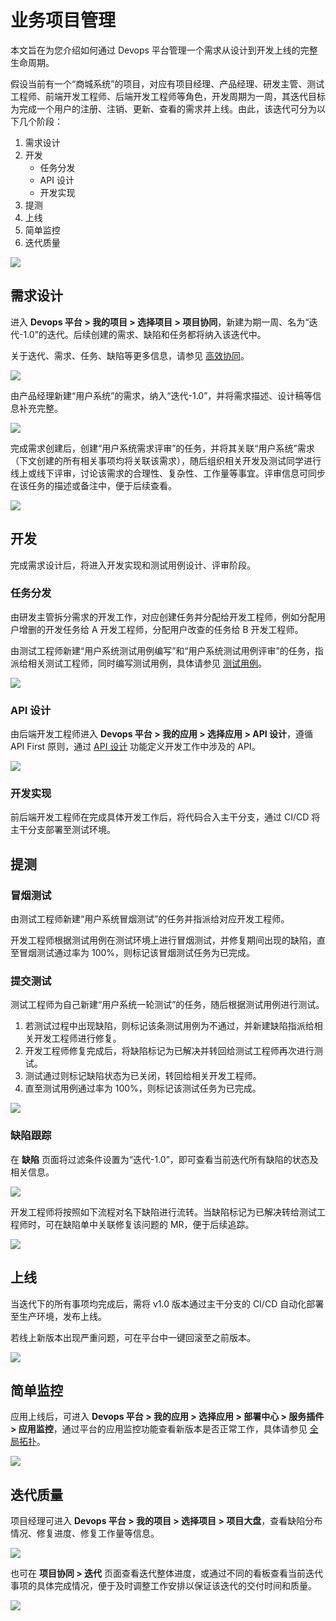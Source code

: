 # 业务项目管理
本文旨在为您介绍如何通过 Devops 平台管理一个需求从设计到开发上线的完整生命周期。

假设当前有一个“商城系统”的项目，对应有项目经理、产品经理、研发主管、测试工程师、前端开发工程师、后端开发工程师等角色，开发周期为一周，其迭代目标为完成一个用户的注册、注销、更新、查看的需求并上线。由此，该迭代可分为以下几个阶段：
1. 需求设计
2. 开发
   * 任务分发
   * API 设计
   * 开发实现
3. 提测
4. 上线
5. 简单监控
6. 迭代质量

![](https://terminus-paas.oss-cn-hangzhou.aliyuncs.com/paas-doc/2021/08/05/a235ef6c-c1b2-40ca-a500-dfb55b02c81c.png)

## 需求设计
进入 **Devops 平台 > 我的项目 > 选择项目 > 项目协同**，新建为期一周、名为“迭代-1.0”的迭代。后续创建的需求、缺陷和任务都将纳入该迭代中。

关于迭代、需求、任务、缺陷等更多信息，请参见 [高效协同](../concepts/agile-info.md)。

![](https://terminus-paas.oss-cn-hangzhou.aliyuncs.com/paas-doc/2021/08/22/4a474094-a373-490e-9eb0-67c62c694643.png)

由产品经理新建“用户系统”的需求，纳入“迭代-1.0”，并将需求描述、设计稿等信息补充完整。

![](https://terminus-paas.oss-cn-hangzhou.aliyuncs.com/paas-doc/2021/08/22/1a637e68-fcf7-46a0-a41c-25c14b082bcd.png)

完成需求创建后，创建“用户系统需求评审”的任务，并将其关联“用户系统”需求（下文创建的所有相关事项均将关联该需求），随后组织相关开发及测试同学进行线上或线下评审，讨论该需求的合理性、复杂性、工作量等事宜。评审信息可同步在该任务的描述或备注中，便于后续查看。

![](https://terminus-paas.oss-cn-hangzhou.aliyuncs.com/paas-doc/2021/08/22/b84d959a-8029-4f9e-9928-fb1acd7bcac2.png)

## 开发
完成需求设计后，将进入开发实现和测试用例设计、评审阶段。

### 任务分发
由研发主管拆分需求的开发工作，对应创建任务并分配给开发工程师，例如分配用户增删的开发任务给 A 开发工程师，分配用户改查的任务给 B 开发工程师。

由测试工程师新建“用户系统测试用例编写”和“用户系统测试用例评审”的任务，指派给相关测试工程师，同时编写测试用例，具体请参见 [测试用例](../best-practices/manual-test.md#测试用例)。

![](https://terminus-paas.oss-cn-hangzhou.aliyuncs.com/paas-doc/2021/08/22/ffaae1f0-1bae-44e7-9e1c-73f60a3e6e55.png)

### API 设计
由后端开发工程师进入 **Devops 平台 > 我的应用 > 选择应用 > API 设计**，遵循 API First 原则，通过 [API 设计](../guides/api/api-design.md) 功能定义开发工作中涉及的 API。

![](https://terminus-paas.oss-cn-hangzhou.aliyuncs.com/paas-doc/2021/08/22/24903e4d-edc9-44a3-9ddc-deca00fd2520.png)

### 开发实现
前后端开发工程师在完成具体开发工作后，将代码合入主干分支，通过  CI/CD 将主干分支部署至测试环境。

## 提测

### 冒烟测试
由测试工程师新建“用户系统冒烟测试”的任务并指派给对应开发工程师。

开发工程师根据测试用例在测试环境上进行冒烟测试，并修复期间出现的缺陷，直至冒烟测试通过率为 100%，则标记该冒烟测试任务为已完成。

### 提交测试
测试工程师为自己新建“用户系统一轮测试”的任务，随后根据测试用例进行测试。

1. 若测试过程中出现缺陷，则标记该条测试用例为不通过，并新建缺陷指派给相关开发工程师进行修复。
2. 开发工程师修复完成后，将缺陷标记为已解决并转回给测试工程师再次进行测试。
3. 测试通过则标记缺陷状态为已关闭，转回给相关开发工程师。
4. 直至测试用例通过率为 100%，则标记该测试任务为已完成。

![](https://terminus-paas.oss-cn-hangzhou.aliyuncs.com/paas-doc/2021/08/22/20ad675a-4232-4af6-b2bd-e6c59be4957f.png)

### 缺陷跟踪
在 **缺陷** 页面将过滤条件设置为“迭代-1.0”，即可查看当前迭代所有缺陷的状态及相关信息。

![](https://terminus-paas.oss-cn-hangzhou.aliyuncs.com/paas-doc/2021/08/22/af54a9ea-cd3a-4f08-af6e-f17bee8fb2c0.png)

开发工程师将按照如下流程对名下缺陷进行流转。当缺陷标记为已解决转给测试工程师时，可在缺陷单中关联修复该问题的 MR，便于后续追踪。

![](https://terminus-paas.oss-cn-hangzhou.aliyuncs.com/paas-doc/2021/07/29/5aceb444-b9a0-4c8d-8743-6dba765cba5e.png)

## 上线
当迭代下的所有事项均完成后，需将 v1.0 版本通过主干分支的 CI/CD 自动化部署至生产环境，发布上线。

若线上新版本出现严重问题，可在平台中一键回滚至之前版本。

![](https://terminus-paas.oss-cn-hangzhou.aliyuncs.com/paas-doc/2021/08/22/a10d16bb-046b-48b4-8250-3a1cb1b73dfb.png)

## 简单监控
应用上线后，可进入 **Devops 平台 > 我的应用 > 选择应用 > 部署中心 > 服务插件 > 应用监控**，通过平台的应用监控功能查看新版本是否正常工作，具体请参见 [全局拓扑](../../msp/guides/apm/topology.md)。

![](https://terminus-paas.oss-cn-hangzhou.aliyuncs.com/paas-doc/2021/08/18/5675c9f0-ca3c-49cf-886c-35867feb019a.png)


## 迭代质量
项目经理可进入 **Devops 平台 > 我的项目 > 选择项目 > 项目大盘**，查看缺陷分布情况、修复进度、修复工作量等信息。

![](https://terminus-paas.oss-cn-hangzhou.aliyuncs.com/paas-doc/2021/08/22/36a80c29-0f88-4c2c-9a4c-362575c8d355.png)

也可在 **项目协同 > 迭代** 页面查看迭代整体进度，或通过不同的看板查看当前迭代事项的具体完成情况，便于及时调整工作安排以保证该迭代的交付时间和质量。

![](https://terminus-paas.oss-cn-hangzhou.aliyuncs.com/paas-doc/2021/08/22/ed0d9b19-8211-40c6-b6b6-75fab2ae8744.png)

